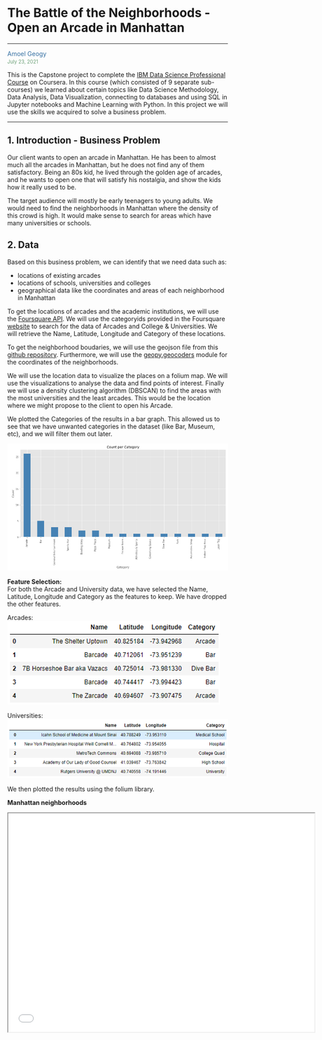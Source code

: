 # The Battle of the Neighborhoods - Open an Arcade in Manhattan
----
<span style="color:#3771a3">Amoel Geogy</span> <br>
<span style="color:#6da178;font-size:80%">July 23, 2021</span>


This is the Capstone project to complete the [IBM Data Science Professional Course](https://www.coursera.org/professional-certificates/ibm-data-science) on Coursera. In this course (which consisted of 9 separate sub-courses) we learned about certain topics like Data Science Methodology, Data Analysis, Data Visualization, connecting to databases and using SQL in Jupyter notebooks and Machine Learning with Python. In this project we will use the skills we acquired to solve a business problem.

----

## 1. Introduction - Business Problem
Our client wants to open an arcade in Manhattan. He has been to almost much all the arcades in Manhattan, but he does not find any of them satisfactory. Being an 80s kid, he lived through the golden age of arcades, and he wants to open one that will satisfy his nostalgia, and show the kids how it really used to be. 

The target audience will mostly be early teenagers to young adults. We would need to find the neighborhoods in Manhattan where the density of this crowd is high. It would make sense to search for areas which have many universities or schools.


## 2. Data
Based on this business problem, we can identify that we need data such as:
* locations of existing arcades
* locations of schools, universities and colleges
* geographical data like the coordinates and areas of each neighborhood in Manhattan

To get the locations of arcades and the academic institutions, we will use the [Foursquare API](https://developer.foursquare.com/docs/). We will use the categoryids provided in the Foursquare [website](https://developer.foursquare.com/docs/build-with-foursquare/categories/) to search for the data of Arcades and College & Universities. We will retrieve the Name, Latitude, Longitude and Category of these locations.

To get the neighborhood boudaries, we will use the geojson file from this [github repository](https://github.com/blackmad/neighborhoods/blob/master/manhattan.geojson). Furthermore, we will use the [geopy.geocoders](https://geopy.readthedocs.io/) module for the coordinates of the neighborhoods. 

We will use the location data to visualize the places on a folium map. We will use the visualizations to analyse the data and find points of interest. Finally we will use a density clustering algorithm (DBSCAN) to find the areas with the most universities and the least arcades. This would be the location where we might propose to the client to open his Arcade.

We plotted the Categories of the results in a bar graph. This allowed us to see that we have unwanted categories in the dataset (like Bar, Museum, etc), and we will filter them out later.

<img src="arcade_bargraph_snip.PNG" alt="arcade categories">


**Feature Selection:**<br>
For both the Arcade and University data, we have selected the Name, Latitude, Longitude and Category as the features to keep. We have dropped the other features.

Arcades:<br>
<img src="arcadedf_snip.PNG" alt="arcade dataframe">

Universities:<br>
<img src="unidf_snip.PNG" alt="university dataframe">

We then plotted the results using the folium library.

**Manhattan neighborhoods**<br>
<iframe src="man_neigh_map.html" height="500" width="700">
<br>  
  
**Universities and Arcades in Manhattan**
<iframe src="unimap.html" height="500" width="700">
  
  
## 3. Methodology<br>
We used the location data to find the location with the highest density of Universities. To find this cluster, we will use the DBSCAN (Density Based Spatial Clustering of Applications with Noise).
Using recursion, we will use the optimal value of epsilon and choose the min_samples to be = 5. Finally, we will plot the different clusters in different colors and identify the cluster with the highest density. If the number of arcades near this cluster is low, we will find the optimal spot to be near that area.

## 4. Analysis <br>
  
<iframe src="unimapclust.html" height="500" width="700">
<br>
We can see in the output of the DBSCAN clustering algorithm above that the cluster in pink seems to be the densest cluster. We will perform further analysis by adding the arcades back to the map. 
  
## 5. Results and Discussion
  
During the visualization of the data, we found that the northern part of Manhattan had only one arcade. When we plotted the data, we also saw that the density of Universities in the northern part (neighborhoods of Morningside Heights and Harlem) is quite high. This already looks quite promising.
After running a simple DBSCAN on the university locations, we found that indeed, the highest density was to the north of Central Park (colored in green), and the second densest cluster was in the south of Central Park (colored in green). Furthermore, the northern part has fewer arcades than the southern part of the borough.

## 6. Conclusion
  
<iframe src="finalmap.html" height="500" width="700">
<br>
Using the visualizations, analysis and the results of our clustering model, we can conclude that the ideal location to open an arcade would be just to the south of Morningside Heights. We have found this spot to be in the neighborhood of Upper West Side, in Bloomingdale. The area is marked by a blue circle in the final visualization. We can expect the students of Columbia University to start using this arcade when it is open.


